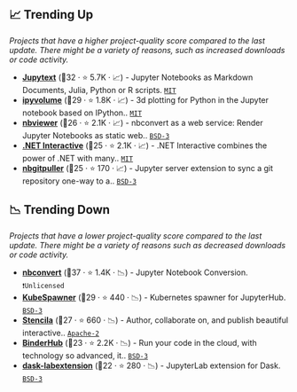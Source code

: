 ## 📈 Trending Up

_Projects that have a higher project-quality score compared to the last update. There might be a variety of reasons, such as increased downloads or code activity._

- <b><a href="https://github.com/mwouts/jupytext">Jupytext</a></b> (🥇32 ·  ⭐ 5.7K · 📈) - Jupyter Notebooks as Markdown Documents, Julia, Python or R scripts. <code><a href="http://bit.ly/34MBwT8">MIT</a></code>
- <b><a href="https://github.com/widgetti/ipyvolume">ipyvolume</a></b> (🥈29 ·  ⭐ 1.8K · 📈) - 3d plotting for Python in the Jupyter notebook based on IPython.. <code><a href="http://bit.ly/34MBwT8">MIT</a></code>
- <b><a href="https://github.com/jupyter/nbviewer">nbviewer</a></b> (🥈26 ·  ⭐ 2.1K · 📈) - nbconvert as a web service: Render Jupyter Notebooks as static web.. <code><a href="http://bit.ly/3aKzpTv">BSD-3</a></code>
- <b><a href="https://github.com/dotnet/interactive">.NET Interactive</a></b> (🥇25 ·  ⭐ 2.1K · 📈) - .NET Interactive combines the power of .NET with many.. <code><a href="http://bit.ly/34MBwT8">MIT</a></code>
- <b><a href="https://github.com/jupyterhub/nbgitpuller">nbgitpuller</a></b> (🥈25 ·  ⭐ 170 · 📈) - Jupyter server extension to sync a git repository one-way to a.. <code><a href="http://bit.ly/3aKzpTv">BSD-3</a></code>

## 📉 Trending Down

_Projects that have a lower project-quality score compared to the last update. There might be a variety of reasons such as decreased downloads or code activity._

- <b><a href="https://github.com/jupyter/nbconvert">nbconvert</a></b> (🥇37 ·  ⭐ 1.4K · 📉) - Jupyter Notebook Conversion. <code>❗Unlicensed</code>
- <b><a href="https://github.com/jupyterhub/kubespawner">KubeSpawner</a></b> (🥇29 ·  ⭐ 440 · 📉) - Kubernetes spawner for JupyterHub. <code><a href="http://bit.ly/3aKzpTv">BSD-3</a></code>
- <b><a href="https://github.com/stencila/stencila">Stencila</a></b> (🥈27 ·  ⭐ 660 · 📉) - Author, collaborate on, and publish beautiful interactive.. <code><a href="http://bit.ly/3nYMfla">Apache-2</a></code>
- <b><a href="https://github.com/jupyterhub/binderhub">BinderHub</a></b> (🥉23 ·  ⭐ 2.2K · 📉) - Run your code in the cloud, with technology so advanced, it.. <code><a href="http://bit.ly/3aKzpTv">BSD-3</a></code>
- <b><a href="https://github.com/dask/dask-labextension">dask-labextension</a></b> (🥈22 ·  ⭐ 280 · 📉) - JupyterLab extension for Dask. <code><a href="http://bit.ly/3aKzpTv">BSD-3</a></code>

